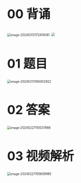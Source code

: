 # 00 背诵

<img src="https://cvp.oss-cn-shanghai.aliyuncs.com/picgo/202403131724257.png" alt="image-20240313172414081" style="zoom:50%;" />

<img src="https://cvp.oss-cn-shanghai.aliyuncs.com/picgo/202403131618717.png" style="zoom:50%;" />



# 01 题目

<img src="https://cvp.oss-cn-shanghai.aliyuncs.com/picgo/202402131844972.png" alt="image-20240213184402922" style="zoom:50%;" />



# 02 答案

<img src="https://cvp.oss-cn-shanghai.aliyuncs.com/picgo/202402271100935.png" alt="image-20240227110037866" style="zoom:50%;" />



# 03 视频解析

<img src="https://cvp.oss-cn-shanghai.aliyuncs.com/picgo/202402271056147.png" alt="image-20240227105609985" style="zoom:50%;" />
